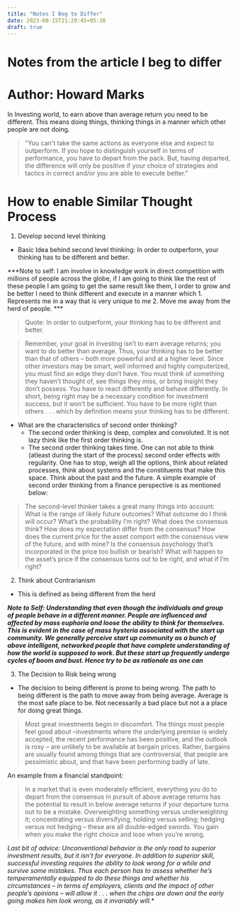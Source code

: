```yaml
---
title: "Notes I Beg to Differ"
date: 2023-08-15T21:29:45+05:30
draft: true
---
```


# Notes from the article I beg to differ
# Author: Howard Marks

In Investing world, to earn above than average return you need to be different. This means doing things, thinking things in a manner which other people are not doing.

> "You can't take the same actions as everyone else and expect to outperform. If you hope to distinguish yourself in terms of performance, you have to depart from the pack. But, having departed, the difference will only be positive if your choice of strategies and tactics in correct and/or you are able to execute better."

# How to enable Similar Thought Process

1. Develop second level thinking
- Basic Idea behind second level thinking: In order to outperform, your thinking has to be different and better.

***Note to self: I am involve in knowledge work in direct competition with millions of people across the globe, if I am going to think like the rest of these people I am going to get the same result like them, I order to grow and be better I need to think different and execute in a manner which 1. Represents me in a way that is very unique to me 2. Move me away from the herd of people. ***

> Quote: In order to outperform, your thinking has to be different and better.

>Remember, your goal in investing isn’t to earn average returns; you want to do better than average. Thus, your thinking has to be better than that of others – both more powerful and at a higher level. Since other investors may be smart, well informed and highly computerized, you must find an edge they don’t have. You must think of something they haven’t thought of, see things they miss, or bring insight they don’t possess. You have to react differently and behave differently. In short, being right may be a necessary condition for investment success, but it won’t be sufficient. You have to be more right than others . . . which by definition means your thinking has to be different.

- What are the characteristics of second order thinking?
  - The second order thinking is deep, complex and convoluted. It is not lazy think like the first order thinking is.
  - The second order thinking takes time. One can not able to think (atleast during the start of the process) second order effects with regularity. One has to stop, weigh all the options, think about related processes, think about systems and the constituents that make this space. Think about the past and the future. A simple example of second order thinking from a finance perspective is as mentioned below:
>The second-level thinker takes a great many things into account:
>What is the range of likely future outcomes?
>What outcome do I think will occur?
>What’s the probability I’m right?
>What does the consensus think?
>How does my expectation differ from the consensus?
>How does the current price for the asset comport with the consensus view of the
>future, and with mine?
>Is the consensus psychology that’s incorporated in the price too bullish or bearish?
>What will happen to the asset’s price if the consensus turns out to be right, and
>what if I’m right?

2. Think about Contrarianism
- This is defined as being different from the herd

***Note to Self: Understanding that even though the individuals and group of people behave in a different manner. People are influenced and affected by mass euphoria and loose the ability to think for themselves. This is evident in the case of mass hysteria associated with the start up community. We generally perceive start up community as a bunch of above intelligent, networked people that have complete understanding of how the world is supposed to work. But these start up frequently undergo cycles of boom and bust. Hence try to be as rationale as one can***

3. The Decision to Risk being wrong
- The decision to being different is prone to being wrong. The path to being different is the path to move away from being average. Average is the most safe place to be. Not necessarily a bad place but not a a place for doing great things.
> Most great investments begin in discomfort. The things most people feel good about –investments where the underlying premise is widely accepted, the recent performance has been positive, and the outlook is rosy – are unlikely to be available at bargain prices. Rather, bargains are usually found among things that are controversial, that people are pessimistic about, and that have been performing badly of late.

An example from a financial standpoint:

> In a market that is even moderately efficient, everything you do to depart from the consensus in pursuit of above average returns has the potential to result in below average returns if your departure turns out to be a mistake. Overweighting something versus underweighting it; concentrating versus diversifying; holding versus selling; hedging versus not hedging – these are all double-edged swords. You gain when you make the right choice and lose when you’re wrong.


*Last bit of advice:
Unconventional behavior is the only road to superior investment results, but it isn’t
for everyone. In addition to superior skill, successful investing requires the ability
to look wrong for a while and survive some mistakes. Thus each person has to assess
whether he’s temperamentally equipped to do these things and whether his circumstances
– in terms of employers, clients and the impact of other people’s opinions – will allow it
. . . when the chips are down and the early going makes him look wrong, as it invariably
will.**
